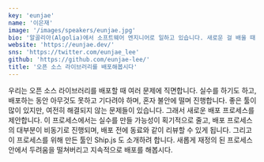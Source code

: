 ```yaml
---
key: 'eunjae'
name: '이은재'
image: '/images/speakers/eunjae.jpg'
bio: '알골리아(Algolia)에서 소프트웨어 엔지니어로 일하고 있습니다. 새로운 걸 배울 때 신나 합니다. 한국에서 태어나 자랐고, 2017년에 싱가포르로, 2019년엔 파리로 옮겨왔습니다. 현재 알골리아에서 좋은 동료들에 둘러싸여 행복하게 지내고 있습니다.'
website: 'https://eunjae.dev/'
sns: 'https://twitter.com/eunjae_lee'
github: 'https://github.com/eunjae-lee/'
title: '오픈 소스 라이브러리를 배포해봅시다'
---
```


우리는 오픈 소스 라이브러리를 배포할 때 여러 문제에 직면합니다. 실수를 하기도 하고, 배포하는 동안 아무것도 못하고 기다려야 하며, 혼자 불안에 떨며 진행합니다. 좋은 툴이 많이 있지만, 여전히 해결되지 않는 문제들이 있습니다. 그래서 새로운 배포 프로세스를 제안합니다. 이 프로세스에서는 실수를 만들 가능성이 획기적으로 줄고, 배포 프로세스의 대부분이 비동기로 진행되며, 배포 전에 동료와 같이 리뷰할 수 있게 됩니다. 그리고 이 프로세스를 위해 만든 툴인 Ship.js 도 소개하려 합니다. 새롭게 재정의 된 프로세스 안에서 두려움을 떨쳐버리고 지속적으로 배포를 해봅시다.
